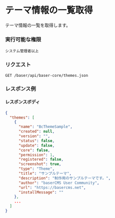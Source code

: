 # テーマ情報の一覧取得

テーマ情報の一覧を取得します。

### 実行可能な権限
```
システム管理者以上
```

### リクエスト
```
GET /baser/api/baser-core/themes.json
```
### レスポンス例
#### レスポンスボディ
```json
{
  "themes": [
    {
      "name": "BcThemeSample",
      "created": null,
      "version": "",
      "status": false,
      "update": false,
      "core": false,
      "permission": 1,
      "registered": false,
      "screenshot": true,
      "type": "Theme",
      "title": "サンプルテーマ",
      "description": "制作用のサンプルテーマです。",
      "author": "baserCMS User Community",
      "url": "https://basercms.net",
      "installMessage": ""
    },
    ...
  ]
}


```
